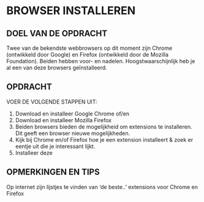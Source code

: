 # BROWSER INSTALLEREN

## DOEL VAN DE OPDRACHT

Twee van de bekendste webbrowsers op dit moment zijn Chrome (ontwikkeld door Google) en Firefox (ontwikkeld door de Mozilla Foundation). Beiden hebben voor- en nadelen. Hoogstwaarschijnlijk heb je al een van deze browsers geïnstalleerd.

## OPDRACHT

VOER DE VOLGENDE STAPPEN UIT:

1. Download en installeer Google Chrome of/en
2. Download en installeer Mozilla Firefox
3. Beiden browsers bieden de mogelijkheid om extensions te installeren. Dit geeft een browser nieuwe mogelijkheden.
4. Kijk bij Chrome en/of Firefox hoe je een extension installeert & zoek er eentje uit die je interessant lijkt.
5. Installeer deze

## OPMERKINGEN EN TIPS

Op internet zijn lijstjes te vinden van ‘de beste..’ extensions voor Chrome en Firefox

